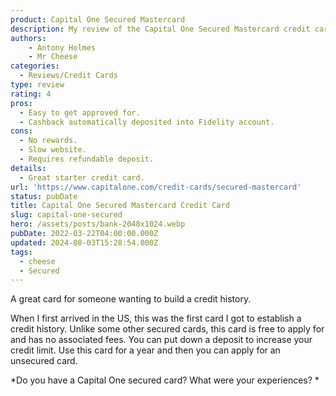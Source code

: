 ```yaml
---
product: Capital One Secured Mastercard
description: My review of the Capital One Secured Mastercard credit card.
authors:
    - Antony Holmes
    - Mr Cheese
categories:
  - Reviews/Credit Cards
type: review
rating: 4
pros:
  - Easy to get approved for.
  - Cashback automatically deposited into Fidelity account.
cons:
  - No rewards.
  - Slow website.
  - Requires refundable deposit.
details:
  - Great starter credit card.
url: 'https://www.capitalone.com/credit-cards/secured-mastercard'
status: pubDate
title: Capital One Secured Mastercard Credit Card
slug: capital-one-secured
hero: /assets/posts/bank-2048x1024.webp
pubDate: 2022-03-22T04:00:00.000Z
updated: 2024-08-03T15:28:54.000Z
tags:
  - cheese
  - Secured
---
```


A great card for someone wanting to build a credit history.

<!-- end -->

When I first arrived in the US, this was the first card I got to establish a credit history. Unlike some other secured cards, this card is free to apply for and has no associated fees. You can put down a deposit to increase your credit limit. Use this card for a year and then you can apply for an unsecured card.

*Do you have a Capital One secured card? What were your experiences? *
